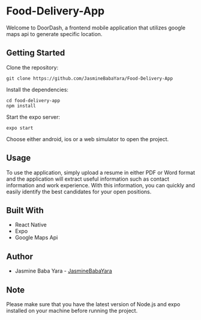 # Food-Delivery-App
Welcome to DoorDash, a frontend mobile application that utilizes google maps api to generate specific location.

## Getting Started
Clone the repository:
~~~
git clone https://github.com/JasmineBabaYara/Food-Delivery-App
~~~
Install the dependencies:
~~~
cd food-delivery-app
npm install
~~~
Start the expo server:
~~~
expo start
~~~
Choose either android, ios or a web simulator to open the project.

## Usage
To use the application, simply upload a resume in either PDF or Word format and the application will extract useful information such as contact information and work experience. With this information, you can quickly and easily identify the best candidates for your open positions.

## Built With
- React Native 
- Expo 
- Google Maps Api  

## Author
- Jasmine Baba Yara - [JasmineBabaYara](https://github.com/JasmineBabaYara)

## Note
Please make sure that you have the latest version of Node.js and expo installed on your machine before running the project. 
